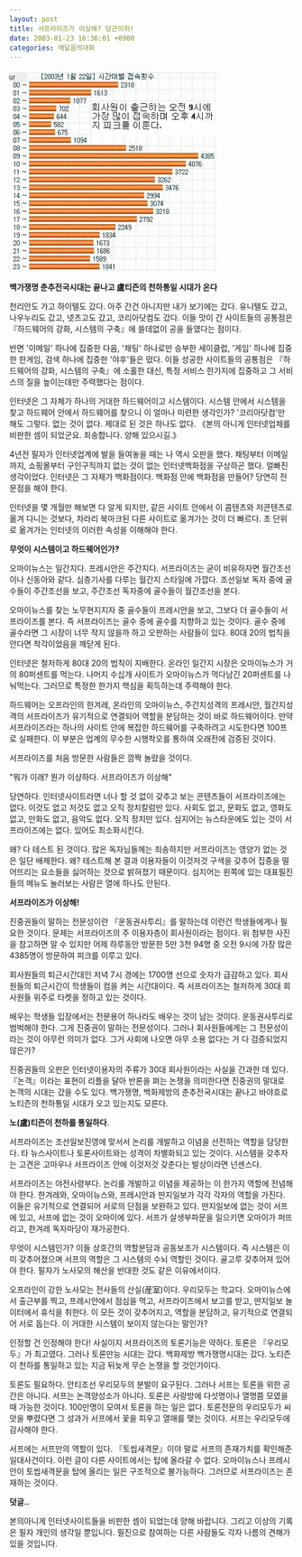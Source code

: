 ```yaml
---
layout: post
title: 서프라이즈가 이상해? 당근이쥐!
date: 2003-01-23 16:36:01 +0900
categories: 깨달음의대화
---
```

<img src="./files/attach/images/198/991/1043307361.jpg" border="0" alt="" />  
  
**백가쟁명 춘추전국시대는 끝나고 盧티즌의 천하통일 시대가 온다**
  

  
천리안도 가고 하이텔도 갔다. 아주 간건 아니지만 내가 보기에는 갔다. 유니텔도 갔고, 나우누리도 갔고, 넷츠고도 갔고, 코리아닷컴도 갔다. 이들 맛이 간 사이트들의 공통점은 『하드웨어의 강화, 시스템의 구축』에 쓸데없이 공을 들였다는 점이다. </p>

반면 '이메일' 하나에 집중한 다음, '채팅' 하나로만 승부한 세이클럽, '게임' 하나에 집중한 한게임, 검색 하나에 집중한 '야후'들은 떴다. 이들 성공한 사이트들의 공통점은 『하드웨어의 강화, 시스템의 구축』에 소홀한 대신, 특정 서비스 한가지에 집중하고 그 서비스의 질을 높이는데만 주력했다는 점이다. 

인터넷은 그 자체가 하나의 거대한 하드웨어이고 시스템이다. 시스템 안에서 시스템을 찾고 하드웨어 안에서 하드웨어를 찾으니 이 얼마나 미련한 생각인가? '코리아닷컴'만 해도 그렇다. 없는 것이 없다. 제대로 된 것은 하나도 없다. 《본의 아니게 인터넷업체를 비판한 셈이 되었군요. 죄송합니다. 양해 있으시길.》

4년전 필자가 인터넷업계에 발을 들여놓을 때는 나 역시 오판을 했다. 채팅부터 이메일까지, 쇼핑몰부터 구인구직까지 없는 것이 없는 인터넷백화점을 구상하곤 했다. 얼빠진 생각이었다. 인터넷은 그 자체가 백화점이다. 백화점 안에 백화점을 만들어? 당연히 전문점을 해야 한다. 

인터넷을 몇 개월만 해보면 다 알게 되지만, 같은 사이트 안에서 이 콤텐츠와 저콘텐츠로 옮겨 다니는 것보다, 차라리 북마크된 다른 사이트로 옮겨가는 것이 더 빠르다. 초 단위로 옮겨가는 인터넷의 이러한 속성을 이해해야 한다. 

**무엇이 시스템이고 하드웨어인가?**

오마이뉴스는 일간지다. 프레시안은 주간지다. 서프라이즈는 굳이 비유하자면 월간조선이나 신동아와 같다. 심층기사를 다루는 월간지 스타일에 가깝다. 조선일보 독자 중에 골수들이 주간조선을 보고, 주간조선 독자중에 골수들이 월간조선을 본다. 

오마이뉴스를 찾는 노무현지지자 중 골수들이 프레시안을 보고, 그보다 더 골수들이 서프라이즈를 본다. 즉 서프라이즈는 골수 중에 골수를 지향하고 있는 것이다. 골수 중에 골수라면 그 시장이 너무 작지 않을까 하고 오판하는 사람들이 있다. 80대 20의 법칙을 안다면 착각이었음을 깨닫게 된다. 

인터넷은 철저하게 80대 20의 법칙이 지배한다. 온라인 일간지 시장은 오마이뉴스가 거의 80퍼센트를 먹는다. 나머지 수십개 사이트가 오마이뉴스가 먹다남긴 20퍼센트를 나눠먹는다. 그러므로 특정한 한가지 핵심을 획득하는데 주력해야 한다. 

하드웨어는 오프라인의 한겨레, 온라인의 오마이뉴스, 주간지성격의 프레시안, 월간지성격의 서프라이즈가 유기적으로 연결되어 역할을 분담하는 것이 바로 하드웨어이다. 만약 서프라이즈라는 하나의 사이트 안에 복잡한 하드웨어를 구축하려고 시도한다면 100프로 실패한다. 이 부분은 업계의 무수한 시행착오를 통하여 오래전에 검증된 것이다. 

서프라이즈를 처음 방문한 사람들은 깜짝 놀랐을 것이다. 

"뭐가 이래? 뭔가 이상하다. 서프라이즈가 이상해"

당연하다. 인터넷사이트라면 너나 할 것 없이 갖추고 보는 콘텐츠들이 서프라이즈에는 없다. 이것도 없고 저것도 없고 오직 정치칼럼만 있다. 사회도 없고, 문화도 없고, 영화도 없고, 만화도 없고, 음악도 없다. 오직 정치만 있다. 심지어는 뉴스타운에도 있는 것이 서프라이즈에는 없다. 있어도 최소화시킨다. 

왜? 다 테스트 된 것이다. 많은 독자님들께는 죄송하지만 서프라이즈는 영양가 없는 것은 일단 배제한다. 왜? 테스트해 본 결과 이용자들이 이것저것 구색을 갖추어 집중을 떨어뜨리는 요소들을 싫어하는 것으로 밝혀졌기 때문이다. 심지어는 왼쪽에 있는 대표필진들의 메뉴도 눌러보는 사람은 열에 하나도 안된다. 

**서프라이즈가 이상해!**

진중권들이 말하는 전문성이란 『운동권사투리』를 말하는데 이런건 학생들에게나 필요한 것이다. 문제는 서프라이즈의 주 이용자층이 회사원이라는 점이다. 위 첨부한 사진을 참고하면 알 수 있지만 어제 하루동안 방문한 5만 3천 94명 중 오전 9시에 가장 많은 4385명이 방문하여 피크를 이루고 있다. 

회사원들의 퇴근시간대인 저녁 7시 경에는 1700명 선으로 숫자가 급감하고 있다. 회사원들의 퇴근시간이 학생들이 컴을 켜는 시간대이다. 즉 서프라이즈는 철저하게 30대 회사원들 위주로 타켓을 정하고 있는 것이다.

배우는 학생들 입장에서는 전문용어 하나라도 배우는 것이 남는 것이다. 운동권사투리로 범벅해야 한다. 그게 진중권이 말하는 전문성이다. 그러나 회사원들에게는 그 전문성이라는 것이 아무런 의미가 없다. 그거 사회에 나오면 아무 소용 없다는 거 다 검증되었지 않은가?

진중권들의 오판은 인터넷이용자의 주류가 30대 회사원이라는 사실을 간과한 데 있다. 『논객』이라는 표현이 리플을 달아 반론을 펴는 논쟁을 의미한다면 진중권의 말대로 논객의 시대는 갔을 수도 있다. 백가쟁명, 백화제방의 춘추전국시대는 끝나고 바야흐로 노티즌의 천하통일 시대가 오고 있는지도 모른다. 

**노(盧)티즌이 천하를 통일하다**.

서프라이즈는 조선일보진영에 맞서서 논리를 개발하고 이념을 선전하는 역할을 담당한다. 타 뉴스사이트나 토론사이트와는 성격이 차별화되고 있는 것이다. 시스템을 갖추자는 고견은 고마우나 서프라이즈 안에 이것저것 갖춘다는 발상이라면 넌센스다. 

서프라이즈는 야전사령부다. 논리를 개발하고 이념을 제공하는 이 한가지 역할에 전념해야 한다. 한겨레와, 오마이뉴스와, 프레시안과 딴지일보가 각각 각자의 역할을 가진다. 이들은 유기적으로 연결되어 서로의 단점을 보완하고 있다. 딴지일보에 없는 것이 서프에 있고, 서프에 없는 것이 오마이에 있다. 서프가 살생부파문을 일으키면 오마이가 퍼뜨리고, 한겨레 독자마당이 재가공한다. 

무엇이 시스템인가? 이들 상호간의 역할분담과 공동보조가 시스템이다. 즉 시스템은 이미 갖추어졌으며 서프의 역할은 그 시스템의 수뇌 역할인 것이다. 골고루 갖추어져 있어야 한다. 필자가 노사모의 해산을 반대한 것도 같은 이유에서이다.

오프라인이 강한 노사모는 전사들의 산실(産室)이다. 우리모두는 학교다. 오마이뉴스에서 출근부를 찍고, 프레시안에서 점심을 먹고, 서프라이즈에서 보고를 받고, 딴지일보 놀이터에서 휴식을 취한다. 이 모든 것이 갖추어지고, 역할을 분담하고, 유기적으로 연결되어 서로 돕는다. 이 거대한 시스템이 보이지 않는다는 말인가? 

인정할 건 인정해야 한다! 사실이지 서프라이즈의 토론기능은 약하다. 토론은 『우리모두』가 최고였다. 그러나 토론만능 시대는 갔다. 백화제방 백가쟁명시대는 갔다. 노티즌이 천하를 통일하고 있는 지금 뒤늦게 무슨 논쟁을 할 것인가이다.

토론도 필요하다. 안티조선 우리모두의 분발이 요구된다. 그러나 서프는 토론을 위한 공간은 아니다. 서프는 논객양성소가 아니다. 토론은 사랑방에 다섯명이나 열명쯤 모였을 때 가능한 것이다. 100만명이 모여서 토론을 하는 일은 없다. 토론전문의 우리모두가 씨앗을 뿌렸다면 그 성과가 서프에서 꽃을 피우고 열매를 맺는 것이다. 서프는 우리모두에 감사해야 한다.

서프에는 서프만의 역할이 있다. 『토씹새격문』이야 말로 서프의 존재가치를 확인해준 일대사건이다. 이런 글이 다른 사이트에서는 탑에 올라갈 수 없다. 오마이뉴스나 프레시안이 토씹새격문을 탑에 올리는 일은 구조적으로 불가능하다. 그러므로 서프라이즈는 존재하는 것이다. 

**덧글..**
  
본의아니게 인터넷사이트들을 비판한 셈이 되었는데 양해 바랍니다. 그리고 이상의 기록은 필자 개인의 생각일 뿐입니다. 필진으로 참여하는 다른 사람들도 각자 나름의 견해가 있을 것입니다.